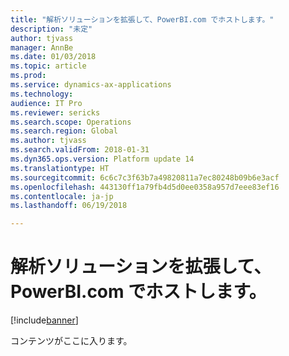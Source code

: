 ```yaml
---
title: "解析ソリューションを拡張して、PowerBI.com でホストします。"
description: "未定"
author: tjvass
manager: AnnBe
ms.date: 01/03/2018
ms.topic: article
ms.prod: 
ms.service: dynamics-ax-applications
ms.technology: 
audience: IT Pro
ms.reviewer: sericks
ms.search.scope: Operations
ms.search.region: Global
ms.author: tjvass
ms.search.validFrom: 2018-01-31
ms.dyn365.ops.version: Platform update 14
ms.translationtype: HT
ms.sourcegitcommit: 6c6c7c3f63b7a49820811a7ec80248b09b6e3acf
ms.openlocfilehash: 443130ff1a79fb4d5d0ee0358a957d7eee83ef16
ms.contentlocale: ja-jp
ms.lasthandoff: 06/19/2018

---
```


# <a name="extend-analytical-solutions-and-host-them-on-powerbicom"></a>解析ソリューションを拡張して、PowerBI.com でホストします。

[!include[banner](../includes/banner.md)]

コンテンツがここに入ります。

